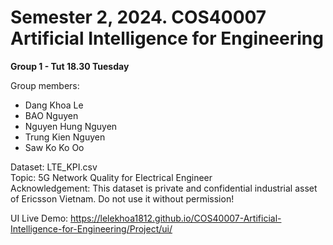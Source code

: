 # Semester 2, 2024. COS40007 Artificial Intelligence for Engineering
**Group 1 - Tut 18.30 Tuesday**

Group members:  
- Dang Khoa Le  
- BAO Nguyen  
- Nguyen Hung Nguyen  
- Trung Kien Nguyen  
- Saw Ko Ko Oo  

Dataset: LTE_KPI.csv  
Topic: 5G Network Quality for Electrical Engineer  
Acknowledgement: This dataset is private and confidential industrial asset of Ericsson Vietnam. Do not use it without permission!   

UI Live Demo: https://lelekhoa1812.github.io/COS40007-Artificial-Intelligence-for-Engineering/Project/ui/ 
